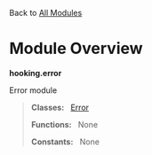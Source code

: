 Back to [All Modules](https://pyrustic.github.io/blob/master/docs/modules/README.md#readme)

# Module Overview

**hooking.error**
 
Error module

> **Classes:** &nbsp; [Error](https://pyrustic.github.io/blob/master/docs/modules/content/hooking.error/content/classes/Error.md#class-error)
>
> **Functions:** &nbsp; None
>
> **Constants:** &nbsp; None
